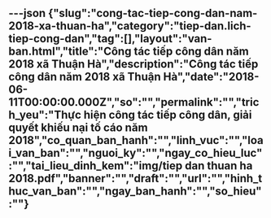 ---json
{"slug":"cong-tac-tiep-cong-dan-nam-2018-xa-thuan-ha","category":"tiep-dan.lich-tiep-cong-dan","tag":[],"layout":"van-ban.html","title":"Công tác tiếp công dân năm 2018 xã Thuận Hà","description":"Công tác tiếp công dân năm 2018 xã Thuận Hà","date":"2018-06-11T00:00:00.000Z","so":"","permalink":"","trich_yeu":"Thực hiện công tác tiếp công dân, giải quyết khiếu nại tố cáo năm 2018","co_quan_ban_hanh":"","linh_vuc":"","loai_van_ban":"","nguoi_ky":"","ngay_co_hieu_luc":"","tai_lieu_dinh_kem":"img/tiep dan thuan ha 2018.pdf","banner":"","draft":"","url":"","hinh_thuc_van_ban":"","ngay_ban_hanh":"","so_hieu":""}
---
